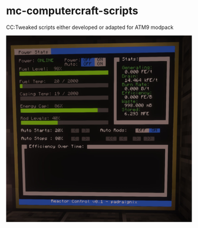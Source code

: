 # mc-computercraft-scripts
CC:Tweaked scripts either developed or adapted for ATM9 modpack

![](example1.png)
